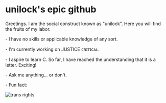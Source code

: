 # unilock's epic github

Greetings. I am the social construct known as "unilock". Here you will find the fruits of my labor.

\- I have no skills or applicable knowledge of any sort.

\- I'm currently working on JUSTICE ᴄʀɪᴛɪᴄᴀʟ.

\- I aspire to learn C. So far, I have reached the understanding that it is a letter. Exciting!

\- Ask me anything... or don't.

\- Fun fact:

![trans rights][badge-trans]

[badge-trans]: https://pride-badges.pony.workers.dev/static/v1?label=trans%20rights&stripeWidth=6&stripeColors=5BCEFA,F5A9B8,FFFFFF,F5A9B8,5BCEFA

